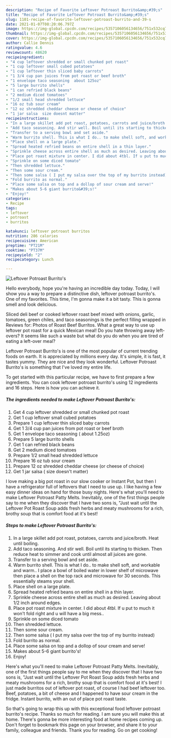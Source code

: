 ```yaml
---
description: "Recipe of Favorite Leftover Potroast Burrito&amp;#39;s"
title: "Recipe of Favorite Leftover Potroast Burrito&amp;#39;s"
slug: 1101-recipe-of-favorite-leftover-potroast-burrito-and-39-s
date: 2021-01-07T08:20:06.797Z
image: https://img-global.cpcdn.com/recipes/5357106056134656/751x532cq70/leftover-potroast-burritos-recipe-main-photo.jpg
thumbnail: https://img-global.cpcdn.com/recipes/5357106056134656/751x532cq70/leftover-potroast-burritos-recipe-main-photo.jpg
cover: https://img-global.cpcdn.com/recipes/5357106056134656/751x532cq70/leftover-potroast-burritos-recipe-main-photo.jpg
author: Callie Dennis
ratingvalue: 4.6
reviewcount: 48620
recipeingredient:
- "4 cup leftover shredded or small chunked pot roast"
- "1 cup leftover small cubed potatoes"
- "1 cup leftover thin sliced baby carrots"
- "1 3/4 cup pan juices from pot roast or beef broth"
- "1 envelope taco seasoning  about 125oz"
- "5 large burrito shells"
- "1 can refried black beans"
- "2 medium diced tomatoes"
- "1/2 small head shredded lettuce"
- "16 oz tub sour cream"
- "12 oz shredded cheddar cheese or cheese of choice"
- "1 jar salsa  size doesnt matter"
recipeinstructions:
- "In a large skillet add pot roast, potatoes, carrots and juice/broth. Heat until boiling."
- "Add taco seasoning. And stir well. Boil until its starting to thicken. Then reduce heat to simmer and cook until almost all juices are gone."
- "Transfer to a serving bowl and set aside."
- "Warm burrito shell. This is what I do.. to make shell soft, and workable and warm.. I place a bowl of boiled water in lower shelf of microwave then place a shell on the top rack and microwave for 30 seconds. This essentially steams your shell."
- "Place shell on a large plate."
- "Spread heated refried beans on entire shell in a thin layer."
- "Sprinkle cheese across entire shell as much as desired. Leaving about 1/2 inch around edges."
- "Place pot roast mixture in center. I did about 4tbl. If u put to much it won&#39;t fold right and u will have a big mess.."
- "Sprinkle on some diced tomato"
- "Then shredded lettuce."
- "Then some sour cream."
- "Then some salsa ( I put my salsa over the top of my burrito instead)"
- "Fold burrito as normal."
- "Place some salsa on top and a dollop of sour cream and serve!"
- "Makes about 5-6 giant burrito&#39;s!"
- "Enjoy!"
categories:
- Recipe
tags:
- leftover
- potroast
- burritos

katakunci: leftover potroast burritos 
nutrition: 286 calories
recipecuisine: American
preptime: "PT21M"
cooktime: "PT37M"
recipeyield: "2"
recipecategory: Lunch

---
```



![Leftover Potroast Burrito&#39;s](https://img-global.cpcdn.com/recipes/5357106056134656/751x532cq70/leftover-potroast-burritos-recipe-main-photo.jpg)

Hello everybody, hope you're having an incredible day today. Today, I will show you a way to prepare a distinctive dish, leftover potroast burrito&#39;s. One of my favorites. This time, I'm gonna make it a bit tasty. This is gonna smell and look delicious.

Sliced deli beef or cooked leftover roast beef mixed with onions, garlic, tomatoes, green chiles, and taco seasonings is the perfect filling wrapped in Reviews for: Photos of Roast Beef Burritos. What a great way to use up leftover pot roast for a quick Mexican meal! Do you hate throwing away left-overs? It seems like such a waste but what do you do when you are tired of eating a left-over meal?

Leftover Potroast Burrito&#39;s is one of the most popular of current trending foods on earth. It is appreciated by millions every day. It's simple, it is fast, it tastes yummy. They are nice and they look wonderful. Leftover Potroast Burrito&#39;s is something that I've loved my entire life.


To get started with this particular recipe, we have to first prepare a few ingredients. You can cook leftover potroast burrito&#39;s using 12 ingredients and 16 steps. Here is how you can achieve it.

<!--inarticleads1-->

##### The ingredients needed to make Leftover Potroast Burrito&#39;s:

1. Get 4 cup leftover shredded or small chunked pot roast
1. Get 1 cup leftover small cubed potatoes
1. Prepare 1 cup leftover thin sliced baby carrots
1. Get 1 3/4 cup pan juices from pot roast or beef broth
1. Get 1 envelope taco seasoning ( about 1.25oz)
1. Prepare 5 large burrito shells
1. Get 1 can refried black beans
1. Get 2 medium diced tomatoes
1. Prepare 1/2 small head shredded lettuce
1. Prepare 16 oz tub sour cream
1. Prepare 12 oz shredded cheddar cheese (or cheese of choice)
1. Get 1 jar salsa ( size doesn&#39;t matter)


I love making a big pot roast in our slow cooker or Instant Pot, but then I have a refrigerator full of leftovers that I need to use up. I like having a few easy dinner ideas on hand for those busy nights. Here&#39;s what you&#39;ll need to make Leftover Potroast Patty Melts. Inevitably, one of the first things people say to me when they discover that I have two sons is, &#34;Just wait until the Leftover Pot Roast Soup adds fresh herbs and meaty mushrooms for a rich, brothy soup that is comfort food at it&#39;s best! 

<!--inarticleads2-->

##### Steps to make Leftover Potroast Burrito&#39;s:

1. In a large skillet add pot roast, potatoes, carrots and juice/broth. Heat until boiling.
1. Add taco seasoning. And stir well. Boil until its starting to thicken. Then reduce heat to simmer and cook until almost all juices are gone.
1. Transfer to a serving bowl and set aside.
1. Warm burrito shell. This is what I do.. to make shell soft, and workable and warm.. I place a bowl of boiled water in lower shelf of microwave then place a shell on the top rack and microwave for 30 seconds. This essentially steams your shell.
1. Place shell on a large plate.
1. Spread heated refried beans on entire shell in a thin layer.
1. Sprinkle cheese across entire shell as much as desired. Leaving about 1/2 inch around edges.
1. Place pot roast mixture in center. I did about 4tbl. If u put to much it won&#39;t fold right and u will have a big mess..
1. Sprinkle on some diced tomato
1. Then shredded lettuce.
1. Then some sour cream.
1. Then some salsa ( I put my salsa over the top of my burrito instead)
1. Fold burrito as normal.
1. Place some salsa on top and a dollop of sour cream and serve!
1. Makes about 5-6 giant burrito&#39;s!
1. Enjoy!


Here&#39;s what you&#39;ll need to make Leftover Potroast Patty Melts. Inevitably, one of the first things people say to me when they discover that I have two sons is, &#34;Just wait until the Leftover Pot Roast Soup adds fresh herbs and meaty mushrooms for a rich, brothy soup that is comfort food at it&#39;s best! I just made burritos out of leftover pot roast, of course I had beef leftover too. Beef, potatoes, a bit of cheese and I happened to have sour cream in the fridge. Instant burrito, with an out of place pot roast taste. 

So that's going to wrap this up with this exceptional food leftover potroast burrito&#39;s recipe. Thanks so much for reading. I am sure you will make this at home. There's gonna be more interesting food at home recipes coming up. Don't forget to bookmark this page on your browser, and share it to your family, colleague and friends. Thank you for reading. Go on get cooking!
